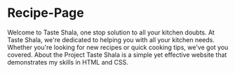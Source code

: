 # Recipe-Page
Welcome to Taste Shala, one stop solution to all your kitchen doubts. At Taste Shala, we're dedicated to helping you with all your kitchen needs. Whether you're looking for new recipes or quick cooking tips, we've got you covered. About the Project Taste Shala is a simple yet effective website that demonstrates my skills in HTML and CSS.           
